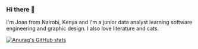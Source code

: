### Hi there 👋

I'm Joan from Nairobi, Kenya and I'm a junior data analyst learning software engineering and graphic design. I also love literature and cats.

[![Anurag's GitHub stats](https://github-readme-stats.vercel.app/api?username=joanweru)](https://github.com/anuraghazra/github-readme-stats)
